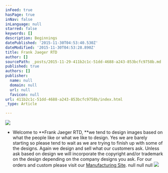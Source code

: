 ```yaml
---
inFeed: true
hasPage: true
inNav: false
inLanguage: null
starred: false
keywords: []
description: Beginnings
datePublished: '2015-11-30T04:53:40.530Z'
dateModified: '2015-11-30T04:53:28.890Z'
title: Frank Jaeger RTD
author: []
sourcePath: _posts/2015-11-29-411b2c1c-51dd-4688-a243-853bcfc9758b.md
published: true
authors: []
publisher:
  name: null
  domain: null
  url: null
  favicon: null
url: 411b2c1c-51dd-4688-a243-853bcfc9758b/index.html
_type: Article

---
```

![](https://the-grid-user-content.s3-us-west-2.amazonaws.com/fc73e0f8-2fc5-4320-95c1-d9859effea41.png)

* Welcome to **Frank Jaeger RTD, **we tend to design images based on what the people like or what we like to design. Yes we are barely starting so please tend to wait as we are trying to finish up with some of the designs. Again we design and sell what our customers ask. Unless ask based on design we will incorporate the copyright and/or trademark on the design depending on the company designs you ask. For our orders and custom please visit our [Manufacturing ][0][Site][0].
null
null
null
![](https://the-grid-user-content.s3-us-west-2.amazonaws.com/9403a14e-7bd9-4373-bb7c-c3c905b2f77b.jpg)

[0]: null